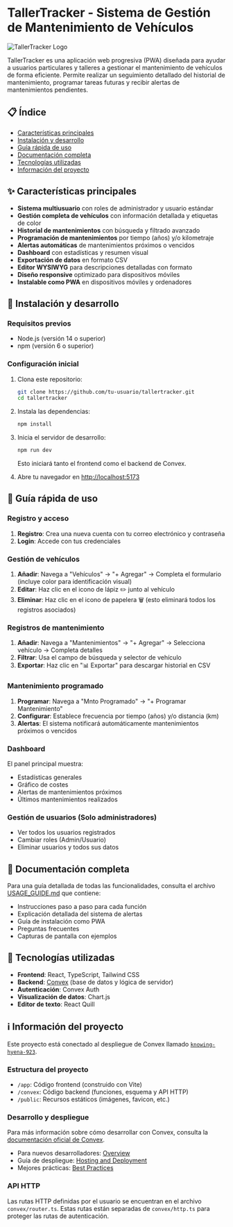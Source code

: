 # TallerTracker - Sistema de Gestión de Mantenimiento de Vehículos

![TallerTracker Logo](/favicon-32x32.png)

TallerTracker es una aplicación web progresiva (PWA) diseñada para ayudar a usuarios particulares y talleres a gestionar el mantenimiento de vehículos de forma eficiente. Permite realizar un seguimiento detallado del historial de mantenimiento, programar tareas futuras y recibir alertas de mantenimientos pendientes.

## 📋 Índice

- [Características principales](#características-principales)
- [Instalación y desarrollo](#instalación-y-desarrollo)
- [Guía rápida de uso](#guía-rápida-de-uso)
- [Documentación completa](#documentación-completa)
- [Tecnologías utilizadas](#tecnologías-utilizadas)
- [Información del proyecto](#información-del-proyecto)

## ✨ Características principales

- **Sistema multiusuario** con roles de administrador y usuario estándar
- **Gestión completa de vehículos** con información detallada y etiquetas de color
- **Historial de mantenimientos** con búsqueda y filtrado avanzado
- **Programación de mantenimientos** por tiempo (años) y/o kilometraje
- **Alertas automáticas** de mantenimientos próximos o vencidos
- **Dashboard** con estadísticas y resumen visual
- **Exportación de datos** en formato CSV
- **Editor WYSIWYG** para descripciones detalladas con formato
- **Diseño responsive** optimizado para dispositivos móviles
- **Instalable como PWA** en dispositivos móviles y ordenadores

## 🚀 Instalación y desarrollo

### Requisitos previos

- Node.js (versión 14 o superior)
- npm (versión 6 o superior)

### Configuración inicial

1. Clona este repositorio:
   ```bash
   git clone https://github.com/tu-usuario/tallertracker.git
   cd tallertracker
   ```

2. Instala las dependencias:
   ```bash
   npm install
   ```

3. Inicia el servidor de desarrollo:
   ```bash
   npm run dev
   ```

   Esto iniciará tanto el frontend como el backend de Convex.

4. Abre tu navegador en [http://localhost:5173](http://localhost:5173)

## 📘 Guía rápida de uso

### Registro y acceso

1. **Registro**: Crea una nueva cuenta con tu correo electrónico y contraseña
2. **Login**: Accede con tus credenciales

### Gestión de vehículos

1. **Añadir**: Navega a "Vehículos" → "+ Agregar" → Completa el formulario (incluye color para identificación visual)
2. **Editar**: Haz clic en el icono de lápiz ✏️ junto al vehículo
3. **Eliminar**: Haz clic en el icono de papelera 🗑️ (esto eliminará todos los registros asociados)

### Registros de mantenimiento

1. **Añadir**: Navega a "Mantenimientos" → "+ Agregar" → Selecciona vehículo → Completa detalles
2. **Filtrar**: Usa el campo de búsqueda y selector de vehículo
3. **Exportar**: Haz clic en "📊 Exportar" para descargar historial en CSV

### Mantenimiento programado

1. **Programar**: Navega a "Mnto Programado" → "+ Programar Mantenimiento"
2. **Configurar**: Establece frecuencia por tiempo (años) y/o distancia (km)
3. **Alertas**: El sistema notificará automáticamente mantenimientos próximos o vencidos

### Dashboard

El panel principal muestra:
- Estadísticas generales
- Gráfico de costes
- Alertas de mantenimientos próximos
- Últimos mantenimientos realizados

### Gestión de usuarios (Solo administradores)

- Ver todos los usuarios registrados
- Cambiar roles (Admin/Usuario)
- Eliminar usuarios y todos sus datos

## 📖 Documentación completa

Para una guía detallada de todas las funcionalidades, consulta el archivo [USAGE_GUIDE.md](./USAGE_GUIDE.md) que contiene:

- Instrucciones paso a paso para cada función
- Explicación detallada del sistema de alertas
- Guía de instalación como PWA
- Preguntas frecuentes
- Capturas de pantalla con ejemplos

## 🔧 Tecnologías utilizadas

- **Frontend**: React, TypeScript, Tailwind CSS
- **Backend**: [Convex](https://convex.dev) (base de datos y lógica de servidor)
- **Autenticación**: Convex Auth
- **Visualización de datos**: Chart.js
- **Editor de texto**: React Quill

## ℹ️ Información del proyecto

Este proyecto está conectado al despliegue de Convex llamado [`knowing-hyena-923`](https://dashboard.convex.dev/d/knowing-hyena-923).

### Estructura del proyecto

- `/app`: Código frontend (construido con Vite)
- `/convex`: Código backend (funciones, esquema y API HTTP)
- `/public`: Recursos estáticos (imágenes, favicon, etc.)

### Desarrollo y despliegue

Para más información sobre cómo desarrollar con Convex, consulta la [documentación oficial de Convex](https://docs.convex.dev/).

- Para nuevos desarrolladores: [Overview](https://docs.convex.dev/understanding/)
- Guía de despliegue: [Hosting and Deployment](https://docs.convex.dev/production/)
- Mejores prácticas: [Best Practices](https://docs.convex.dev/understanding/best-practices/)

### API HTTP

Las rutas HTTP definidas por el usuario se encuentran en el archivo `convex/router.ts`. Estas rutas están separadas de `convex/http.ts` para proteger las rutas de autenticación.
